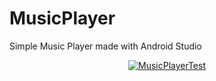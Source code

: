 # MusicPlayer
Simple Music Player made with Android Studio


<div align="center">
  <a href="https://www.youtube.com/watch?v=O3CFf3l9WNk"><img src="https://img.youtube.com/vi/O3CFf3l9WNk/0.jpg" alt="MusicPlayerTest"></a>
</div>
